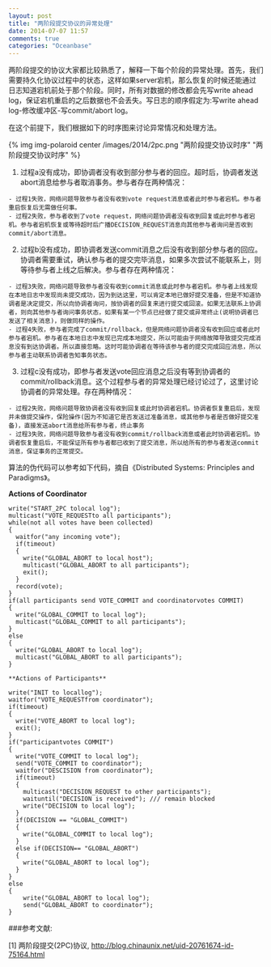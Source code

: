 ```yaml
---
layout: post
title: "两阶段提交协议的异常处理"
date: 2014-07-07 11:57
comments: true
categories: "Oceanbase"
---
```



  两阶段提交的协议大家都比较熟悉了，解释一下每个阶段的异常处理。首先，我们需要持久化协议过程中的状态，这样如果server宕机，那么恢复的时候还能通过日志知道宕机前处于那个阶段。同时，所有对数据的修改都会先写write ahead log，保证宕机重启的之后数据也不会丢失。写日志的顺序假定为:写write ahead log-修改缓冲区-写commit/abort log。

  在这个前提下，我们根据如下的时序图来讨论异常情况和处理方法。

{% img img-polaroid center /images/2014/2pc.png "两阶段提交协议时序" "两阶段提交协议时序" %}

  1. 过程a没有成功，即协调者没有收到部分参与者的回应。超时后，协调者发送abort消息给参与者取消事务。参与者存在两种情况：

  	- 过程1失败，网络问题导致参与者没有收到vote request消息或者此时参与者宕机。参与者重启恢复后无需做任何事。
  	- 过程2失败，参与者收到了vote request，网络问题协调者没有收到回复或此时参与者宕机。参与者宕机恢复或等待超时后广播DECISION_REQUEST消息向其他参与者询问是否收到commit/abort消息。

  2. 过程b没有成功，即协调者发送commit消息之后没有收到部分参与者的回应。协调者需要重试，确认参与者的提交完毕消息，如果多次尝试不能联系上，则等待参与者上线之后解决。参与者存在两种情况：

  	- 过程3失败，网络问题导致参与者没有收到commit消息或此时参与者宕机。参与者上线发现在本地日志中发现尚未提交成功，因为到达这里，可以肯定本地已做好提交准备，但是不知道协调者是决定提交，所以向协调者询问，按协调者的回复来进行提交或回滚。如果无法联系上协调者，则向其他参与者询问事务状态，如果有某一个节点已经做了提交或异常终止(说明协调者已发送了相关消息)，则做同样的操作。
  	- 过程4失败，参与者完成了commit/rollback，但是网络问题协调者没有收到回应或者此时参与者宕机。参与者在本地日志中发现已完成本地提交，所以可能由于网络故障导致提交完成消息没有到达协调者。所以直接忽略。这时可能协调者在等待该参与者的提交完成回应消息，所以参与者主动联系协调者告知事务状态。

  3. 过程c没有成功，即参与者发送vote回应消息之后没有等到协调者的commit/rollback消息。这个过程参与者的异常处理已经讨论过了，这里讨论协调者的异常处理。存在两种情况：

  	- 过程2失败，网络问题导致协调者没有收到回复或此时协调者宕机。协调者恢复重启后，发现并未做提交操作，保险操作(因为不知道它是否发送过准备消息，或其他参与者是否做好提交准备)，直接发送abort消息给所有参与者，终止事务
  	- 过程3失败，网络问题导致参与者没有收到commit/rollback消息或者此时协调者宕机。协调者恢复重启后，不能保证所有参与者都已收到了提交消息，所以给所有的参与者发送commit消息，保证事务的正常提交。

<!--more-->

  算法的伪代码可以参考如下代码，摘自《Distributed Systems: Principles and Paradigms》。

  **Actions of Coordinator**

	write("START_2PC tolocal log");
	multicast("VOTE_REQUESTto all participants");
	while(not all votes have been collected)
	{
	  waitfor("any incoming vote");
	  if(timeout)
	  {
	    write("GLOBAL_ABORT to local host");
	    multicast("GLOBAL_ABORT to all participants");
	    exit();
	  }
	  record(vote);
	}
	if(all participants send VOTE_COMMIT and coordinatorvotes COMMIT)
	{
	  write("GLOBAL_COMMIT to local log");
	  multicast("GLOBAL_COMMIT to all participants");
	}
	else
	{
	  write("GLOBAL_ABORT to local log");
	  multicast("GLOBAL_ABORT to all participants");
	}
	
	**Actions of Participants**

	write("INIT to locallog");
	waitfor("VOTE_REQUESTfrom coordinator");
	if(timeout)
	{
	  write("VOTE_ABORT to local log");
	  exit();
	}
	if("participantvotes COMMIT")
	{
	  write("VOTE_COMMIT to local log");
	  send("VOTE_COMMIT to coordinator");
	  waitfor("DESCISION from coordinator");
	  if(timeout)
	  {
	    multicast("DECISION_REQUEST to other participants");
	    waituntil("DECISION is received"); /// remain blocked
	    write("DECISION to local log");
	  }
	  if(DECISION == "GLOBAL_COMMIT")
	  {
	    write("GLOBAL_COMMIT to local log");
	  }
	  else if(DECISION== "GLOBAL_ABORT")
	  {
	    write("GLOBAL_ABORT to local log");
	  }
	}
	else
	{
	    write("GLOBAL_ABORT to local log");
	    send("GLOBAL_ABORT to coordinator");
	}

[1]:http://blog.chinaunix.net/uid-20761674-id-75164.html "两阶段提交(2PC)协议"
###参考文献:

  \[1] 两阶段提交(2PC)协议, <http://blog.chinaunix.net/uid-20761674-id-75164.html>
